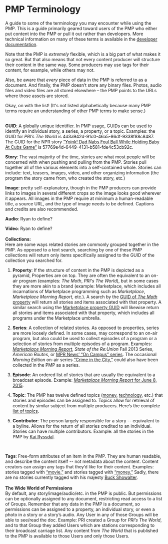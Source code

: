 # PMP Terminology

A guide to some of the terminology you may encounter while using the PMP. This is a guide primarily geared toward users of the PMP who either put content into the PMP or pull it out rather than developers. More technical information on many of these terms is available in the [developer documentation](https://support.pmp.io/docs).   

Note that the PMP is <i>extremely</i> flexible, which is a big part of what makes it so great. But that also means that not every content producer will structure their content in the same way. Some producers may use tags for their content, for example, while others may not. 

Also, be aware that <i>every</i> piece of data in the PMP is referred to as a document. And finally, the PMP doesn’t store any binary files. Photos, audio files and video files are all stored elsewhere – the PMP points to the URLs where those assets are stored. 

Okay, on with the list! (It's not listed alphabetically because many PMP terms require an understanding of other PMP terms to make sense.)
<br /><br />

<b>GUID</b>: A globally unique identifier. In PMP usage, GUIDs can be used to identify an individual story, a series, a property, or a topic. Examples: the GUID for <i>PRI’s The World</i> is 4d3a942d-91c0-46a5-86df-9338f88c8487. The GUID for the NPR story [“Yoink! Dad Nabs Foul Ball While Holding Baby At Cubs Game”](http://www.npr.org/sections/thetwo-way/2015/06/24/417116256/yoink-dad-nabs-foul-ball-while-holding-baby-at-cubs-game?ft=nprml&f=417116256) is 57769e4d-6449-4131-b581-fde4c53cb92c.

<b>Story</b>: The vast majority of the time, stories are what most people will be concerned with when pushing and pulling from the PMP. Stories pull together all of the various elements into a self-contained whole. Stories can include: text, teasers, images, video, and other organizing information (the program the story came from, who created the story, etc.)

<b>Image</b>: pretty self-explanatory, though in the PMP producers can provide links to images in several different crops so the image looks good wherever it appears. All images in the PMP require at minimum a human-readable title, a source URL, and the type of image needs to be defined. Captions and credits are also recommended.  

<b>Audio</b>: Ryan to define?

<b>Video</b>: Ryan to define?
<br /><br />
<b>Collections:</b><br />
Here are some ways related stories are commonly grouped together in the PMP. As opposed to a text search, searching by one of these PMP collections will return only items specifically assigned to the GUID of the collection you searched for. 

1. <b>Property</b>: If the structure of content in the PMP is depicted as a pyramid, Properties are on top. They are often the equivalent to an on-air program (examples: <em>The Moth</em>, <em>PRI's The World</em>), but in some cases they are more akin to a brand (example: Marketplace, which includes all incarnations of Marketplace programming such as <em>Marketplace</em>, <em>Marketplace Morning Report</em>, etc.). A search by the [GUID of <em>The Moth</em> property](https://support.pmp.io/search?advanced=1&collection=9a5e5095-c9a5-44cc-9788-4093d6390c7e) will return all stories and items associated with that property. A similar search using the [Marketplace property GUID](https://support.pmp.io/search?advanced=1&collection=3e3b6243-31c6-4686-bb88-a8e8446f0c2a) will likewise return all stories and items associated with that property, which includes all programs under the Marketplace umbrella.

2. <b>Series</b>: A collection of related stories. As opposed to properties, series are more loosely defined. In some cases, may correspond to an on-air program, but also could be used to collect episodes of a program or a selection of stories from multiple episodes of a program. Examples: [<em>Marketplace Morning Report</em>](https://support.pmp.io/search?advanced=1&collection=a9ce9da3-5798-4e99-90ce-43980df38e85), <em>State of the Re:Union</em> Fall 2013 Series, <em>American Routes</em>, or [MPR News’ “On Campus” series](https://support.pmp.io/search?advanced=1&collection=a5eb210c-1256-4f1a-b597-7c1467a2c846&profile=story). The occasional <em>Morning Edition</em> on-air series [“Crime in the City,”](http://www.npr.org/series/13795507/crime-in-the-city) could also have been collected in the PMP as a series. 

3. <b>Episode</b>: An ordered list of stories that are usually the equivalent to a broadcast episode. Example: [<em>Marketplace Morning Report</em> for June 8, 2015](https://support.pmp.io/search?advanced=1&collection=6ec0c8d8-78e1-4004-86ef-4bd5db60c7ed). 

4. <b>Topic</b>: The PMP has twelve defined topics ([money](https://support.pmp.io/search?advanced=1&collection=4d0acb4c-7057-4771-987d-97fc21ad0bcc&profile=story), [technology](https://support.pmp.io/search?advanced=1&collection=3f829119-5310-43b9-acc5-0f36a51aae42&profile=story), etc.) that stories and episodes can be assigned to. Topics allow for retrieval of content by similar subject from multiple producers. Here’s the complete [list of topics](https://support.pmp.io/docs#best-practices-collection-links).

5. <b>Contributor</b>: The person largely responsible for a story -- equivalent to a byline. Allows for the return of all stories credited to an individual. Stories can have multiple contributors. Example: all the stories in the PMP by [Kai Ryssdal](https://support.pmp.io/search?advanced=1&collection=ffdef6fe-a061-4f1c-8fd3-a0b688727f36&profile=story).
<br />


<b>Tags</b>: Free-form attributes of an item in the PMP. They are human readable, and describe the content itself -- not metadata about the content. Content creators can assign any tags that they’d like for their content. Examples: stories tagged with [“movie,”](https://support.pmp.io/search?advanced=1&tag=Movie&profile=story) and stories tagged with [“money.”](https://support.pmp.io/search?advanced=1&tag=Money&profile=story) Sadly, there are no stories currently tagged with his majesty [Buck Showalter](https://support.pmp.io/search?advanced=1&tag=Buck%20Showalter&profile=story).
<br/><br />
<b>The Wide World of Permissions</b><br />
By default, any story/image/audio/etc. in the PMP is public.  But permissions can be optionally assigned to any document, restricting read access to a list of Groups. Remember that any data in the PMP is a document, so permissions can be assigned to a property, an individual story, or even a photo in a story or a story’s audio. Any User in any of those Groups will be able to see/read the doc. Example: PRI created a Group for <em>PRI’s The World</em>, and to that Group they added Users which are stations corresponding to their broadcast carriage list. Any content from <em>The World</em> that is published to the PMP is available to those Users and only those Users.

